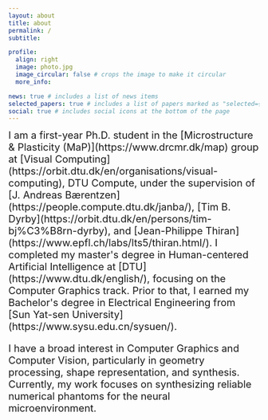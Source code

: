 ```yaml
---
layout: about
title: about
permalink: /
subtitle: 

profile:
  align: right
  image: photo.jpg
  image_circular: false # crops the image to make it circular
  more_info: 

news: true # includes a list of news items
selected_papers: true # includes a list of papers marked as "selected={true}"
social: true # includes social icons at the bottom of the page
---
```

<div style="font-size: 20px;">
I am a first-year Ph.D. student in the [Microstructure & Plasticity (MaP)](https://www.drcmr.dk/map) group at [Visual Computing](https://orbit.dtu.dk/en/organisations/visual-computing), DTU Compute, under the supervision of [J. Andreas Bærentzen](https://people.compute.dtu.dk/janba/), [Tim B. Dyrby](https://orbit.dtu.dk/en/persons/tim-bj%C3%B8rn-dyrby), and [Jean-Philippe Thiran](https://www.epfl.ch/labs/lts5/thiran.html/). I completed my master's degree in Human-centered Artificial Intelligence at [DTU](https://www.dtu.dk/english/), focusing on the Computer Graphics track. Prior to that, I earned my Bachelor's degree in Electrical Engineering from [Sun Yat-sen University](https://www.sysu.edu.cn/sysuen/).
    
I have a broad interest in Computer Graphics and Computer Vision, particularly in geometry processing, shape representation, and synthesis. Currently, my work focuses on synthesizing reliable numerical phantoms for the neural microenvironment.
</div>
